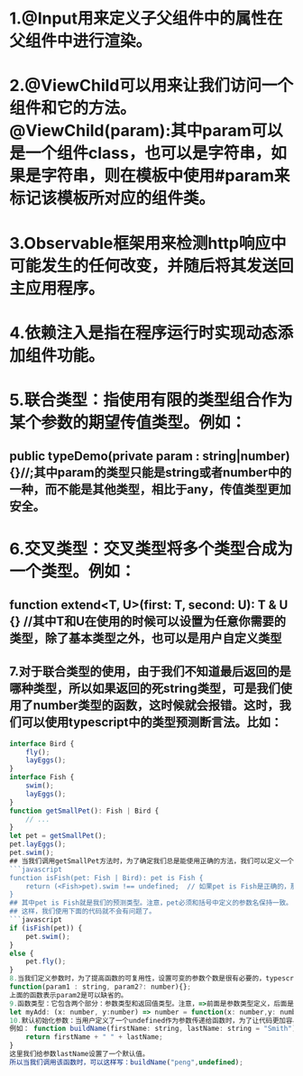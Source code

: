 # 1.@Input用来定义子父组件中的属性在父组件中进行渲染。
# 2.@ViewChild可以用来让我们访问一个组件和它的方法。@ViewChild(param):其中param可以是一个组件class，也可以是字符串，如果是字符串，则在模板中使用#param来标记该模板所对应的组件类。
# 3.Observable框架用来检测http响应中可能发生的任何改变，并随后将其发送回主应用程序。
# 4.依赖注入是指在程序运行时实现动态添加组件功能。
# 5.联合类型：指使用有限的类型组合作为某个参数的期望传值类型。例如：
##   public typeDemo(private param : string|number){}//;其中param的类型只能是string或者number中的一种，而不能是其他类型，相比于any，传值类型更加安全。
# 6.交叉类型：交叉类型将多个类型合成为一个类型。例如：
##    function extend<T, U>(first: T, second: U): T & U {}    //其中T和U在使用的时候可以设置为任意你需要的类型，除了基本类型之外，也可以是用户自定义类型
## 7.对于联合类型的使用，由于我们不知道最后返回的是哪种类型，所以如果返回的死string类型，可是我们使用了number类型的函数，这时候就会报错。这时，我们可以使用typescript中的类型预测断言法。比如：
```javascript
interface Bird {
    fly();
    layEggs();
}
interface Fish {
    swim();
    layEggs();
}
function getSmallPet(): Fish | Bird {
    // ...
}
let pet = getSmallPet();
pet.layEggs();
pet.swim(); 
## 当我们调用getSmallPet方法时，为了确定我们总是能使用正确的方法，我们可以定义一个函数来做类型预测。
```javascript
function isFish(pet: Fish | Bird): pet is Fish {   
    return (<Fish>pet).swim !== undefined;  // 如果pet is Fish是正确的，那么pet.swim !== undefined就是true
}
## 其中pet is Fish就是我们的预测类型。注意，pet必须和括号中定义的参数名保持一致。
## 这样，我们使用下面的代码就不会有问题了。
```javascript
if (isFish(pet)) {
    pet.swim();
}
else {
    pet.fly();
}
8.当我们定义参数时，为了提高函数的可复用性，设置可变的参数个数是很有必要的，typescript中使用?来表示可变参数，即可有可无。
function(param1 : string, param2?: number){};
上面的函数表示param2是可以缺省的。
9.函数类型：它包含两个部分：参数类型和返回值类型。注意，=>前面是参数类型定义，后面是返回值类型。
let myAdd: (x: number, y:number) => number = function(x: number,y: number): number{return x + y;}
10.默认初始化参数：当用户定义了一个undefined作为参数传递给函数时，为了让代码更加容易理解，我们可以给被调用的函数参数提前设置默认值，这样，在函数体中就不用再对参数是否被定义为undefined作出判断了。
例如： function buildName(firstName: string, lastName: string = "Smith") {
    return firstName + " " + lastName;
}
这里我们给参数lastName设置了一个默认值。
所以当我们调用该函数时，可以这样写：buildName("peng",undefined);
